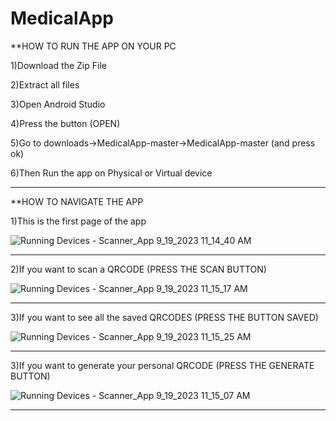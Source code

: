 # MedicalApp
**HOW TO RUN THE APP ON YOUR PC

1)Download the Zip File

2)Extract all files

3)Open Android Studio

4)Press the button (OPEN)

5)Go to downloads->MedicalApp-master->MedicalApp-master (and press ok)

6)Then Run the app on Physical or Virtual device

--------------------------------------------------------------------------------------------------------------------------------------------------------------------

**HOW TO NAVIGATE THE APP

1)This is the first page of the app

![Running Devices - Scanner_App 9_19_2023 11_14_40 AM](https://github.com/St0011/MedicalApp/assets/59256689/e3898963-f48c-448a-8ef3-3a5939ee63d2)

--------------------------------------------------------------------------------------------------------------------------------------------------------------------

2)If you want to scan a QRCODE (PRESS THE SCAN BUTTON)

![Running Devices - Scanner_App 9_19_2023 11_15_17 AM](https://github.com/St0011/MedicalApp/assets/59256689/bc8c3e3e-ddbc-4db1-acec-fa74fc99e97b)

--------------------------------------------------------------------------------------------------------------------------------------------------------------------

3)If you want to see all the saved QRCODES (PRESS THE BUTTON SAVED)

![Running Devices - Scanner_App 9_19_2023 11_15_25 AM](https://github.com/St0011/MedicalApp/assets/59256689/940c2c0b-3856-4d2e-ac6d-f8f0dfdfeb51)

--------------------------------------------------------------------------------------------------------------------------------------------------------------------

3)If you want to generate your personal QRCODE (PRESS THE GENERATE BUTTON)

![Running Devices - Scanner_App 9_19_2023 11_15_07 AM](https://github.com/St0011/MedicalApp/assets/59256689/69543b49-e75f-4c67-bcc7-c432655dd93b)

--------------------------------------------------------------------------------------------------------------------------------------------------------------------

